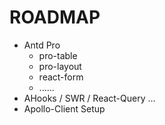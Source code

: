 # ROADMAP

- Antd Pro
  - pro-table
  - pro-layout
  - react-form
  - ......
- AHooks / SWR / React-Query ...
- Apollo-Client Setup
